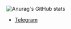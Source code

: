 ![Anurag's GitHub stats](https://github-readme-stats.vercel.app/api?username=zaphire12&locale=ru&card_width=800px&hide_rank=true)

- [Telegram](https://t.me/твой_ник)  
